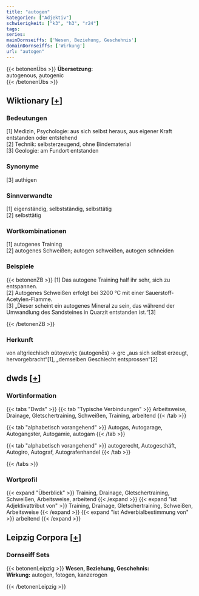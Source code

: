 ```yaml
---
title: "autogen"
kategorien: ["Adjektiv"]
schwierigkeit: ["k3", "h3", "r24"]
tags:
series:
mainDornseiffs: ['Wesen, Beziehung, Geschehnis']
domainDornseiffs: ['Wirkung']
url: "autogen"
---
```


{{< betonenÜbs >}}
**Übersetzung:**  
autogenous, autogenic  
{{< /betonenÜbs >}}

## Wiktionary [[+](https://de.wiktionary.org/wiki/autogen)]

### Bedeutungen
[1] Medizin, Psychologie: aus sich selbst heraus, aus eigener Kraft entstanden oder entstehend  
[2] Technik: selbsterzeugend, ohne Bindematerial  
[3] Geologie: am Fundort entstanden  

### Synonyme
[3] authigen  

### Sinnverwandte
[1] eigenständig, selbstständig, selbsttätig  
[2] selbsttätig  

### Wortkombinationen
[1] autogenes Training  
[2] autogenes Schweißen; autogen schweißen, autogen schneiden  

### Beispiele
{{< betonenZB >}}
[1] Das autogene Training half ihr sehr, sich zu entspannen.  
[2] Autogenes Schweißen erfolgt bei 3200 °C mit einer Sauerstoff-Acetylen-Flamme.  
[3] „Dieser scheint ein autogenes Mineral zu sein, das während der Umwandlung des Sandsteines in Quarzit entstanden ist.“[3]  

{{< /betonenZB >}}
### Herkunft
von altgriechisch αὐtογενής (autogenēs) → grc „aus sich selbst erzeugt, hervorgebracht“[1], „demselben Geschlecht entsprossen“[2]  



## dwds [[+](https://www.dwds.de/wb/autogen)]

### Wortinformation
{{< tabs "Dwds" >}}
{{< tab "Typische Verbindungen" >}}
Arbeitsweise, Drainage, Gletschertraining, Schweißen, Training, arbeitend
{{< /tab >}}

{{< tab "alphabetisch vorangehend" >}}
Autogas, Autogarage, Autogangster, Autogamie, autogam
{{< /tab >}}

{{< tab "alphabetisch vorangehend" >}}
autogerecht, Autogeschäft, Autogiro, Autograf, Autografenhandel
{{< /tab >}}

{{< /tabs >}}

### Wortprofil
{{< expand "Überblick" >}} Training, Drainage, Gletschertraining, Schweißen, Arbeitsweise, arbeitend {{< /expand >}}
{{< expand "ist Adjektivattribut von" >}} Training, Drainage, Gletschertraining, Schweißen, Arbeitsweise {{< /expand >}}
{{< expand "ist Adverbialbestimmung von" >}} arbeitend {{< /expand >}}

## Leipzig Corpora [[+](https://corpora.uni-leipzig.de/en/res?word=autogen&corpusId=deu_newscrawl-public_2018)]

### Dornseiff Sets
{{< betonenLeipzig >}}
**Wesen, Beziehung, Geschehnis:**  
**Wirkung:** autogen, fotogen, kanzerogen  

{{< /betonenLeipzig >}}
